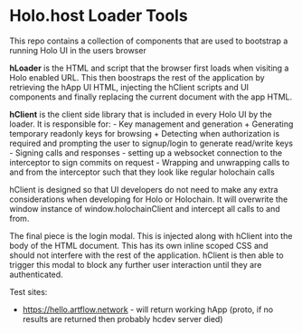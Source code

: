 # Holo.host Loader Tools

This repo contains a collection of components that are used to bootstrap a running Holo UI in the users browser

**hLoader** is the HTML and script that the browser first loads when visiting a Holo enabled URL. This then boostraps the rest of the application by retrieving the hApp UI HTML, injecting the hClient scripts and UI components and finally replacing the current document with the app HTML.

**hClient** is the client side library that is included in every Holo UI by the loader. It is responsible for:
    - Key management and generation
        + Generating temporary readonly keys for browsing
        + Detecting when authorization is required and prompting the user to signup/login to generate read/write keys
    - Signing calls and responses
    - setting up a websocket connection to the interceptor to sign commits on request
    -  Wrapping and unwrapping calls to and from the interceptor such that they look like regular holochain calls

hClient is designed so that UI developers do not need to make any extra considerations when developing for Holo or Holochain. It will overwrite the window instance of window.holochainClient and intercept all calls to and from.

The final piece is the login modal. This is injected along with hClient into the body of the HTML document. This has its own inline scoped CSS and should not interfere with the rest of the application. hClient is then able to trigger this modal to block any further user interaction until they are authenticated.

Test sites:

- https://hello.artflow.network - will return working hApp (proto, if no results are returned then probably hcdev server died)


